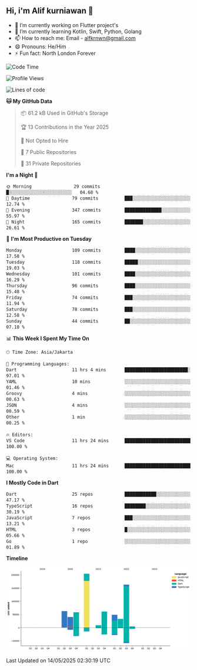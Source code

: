 ## Hi, i'm Alif kurniawan 👋

- 🔭 I’m currently working on Flutter project's
- 🌱 I’m currently learning Kotlin, Swift, Python, Golang
- 📫 How to reach me: Email - alfkrnwn@gmail.com
- 😄 Pronouns: He/Him
- ⚡ Fun fact: North London Forever

<!--START_SECTION:waka-->
![Code Time](http://img.shields.io/badge/Code%20Time-14%20hrs%202%20mins-blue)

![Profile Views](http://img.shields.io/badge/Profile%20Views-107-blue)

![Lines of code](https://img.shields.io/badge/From%20Hello%20World%20I%27ve%20Written-683.1%20thousand%20lines%20of%20code-blue)

**🐱 My GitHub Data** 

> 📦 61.2 kB Used in GitHub's Storage 
 > 
> 🏆 13 Contributions in the Year 2025
 > 
> 🚫 Not Opted to Hire
 > 
> 📜 7 Public Repositories 
 > 
> 🔑 31 Private Repositories 
 > 
**I'm a Night 🦉** 

```text
🌞 Morning                29 commits          █░░░░░░░░░░░░░░░░░░░░░░░░   04.68 % 
🌆 Daytime                79 commits          ███░░░░░░░░░░░░░░░░░░░░░░   12.74 % 
🌃 Evening                347 commits         ██████████████░░░░░░░░░░░   55.97 % 
🌙 Night                  165 commits         ███████░░░░░░░░░░░░░░░░░░   26.61 % 
```
📅 **I'm Most Productive on Tuesday** 

```text
Monday                   109 commits         ████░░░░░░░░░░░░░░░░░░░░░   17.58 % 
Tuesday                  118 commits         █████░░░░░░░░░░░░░░░░░░░░   19.03 % 
Wednesday                101 commits         ████░░░░░░░░░░░░░░░░░░░░░   16.29 % 
Thursday                 96 commits          ████░░░░░░░░░░░░░░░░░░░░░   15.48 % 
Friday                   74 commits          ███░░░░░░░░░░░░░░░░░░░░░░   11.94 % 
Saturday                 78 commits          ███░░░░░░░░░░░░░░░░░░░░░░   12.58 % 
Sunday                   44 commits          ██░░░░░░░░░░░░░░░░░░░░░░░   07.10 % 
```


📊 **This Week I Spent My Time On** 

```text
🕑︎ Time Zone: Asia/Jakarta

💬 Programming Languages: 
Dart                     11 hrs 4 mins       ████████████████████████░   97.01 % 
YAML                     10 mins             ░░░░░░░░░░░░░░░░░░░░░░░░░   01.46 % 
Groovy                   4 mins              ░░░░░░░░░░░░░░░░░░░░░░░░░   00.63 % 
JSON                     4 mins              ░░░░░░░░░░░░░░░░░░░░░░░░░   00.59 % 
Other                    1 min               ░░░░░░░░░░░░░░░░░░░░░░░░░   00.25 % 

🔥 Editors: 
VS Code                  11 hrs 24 mins      █████████████████████████   100.00 % 

💻 Operating System: 
Mac                      11 hrs 24 mins      █████████████████████████   100.00 % 
```

**I Mostly Code in Dart** 

```text
Dart                     25 repos            ████████████░░░░░░░░░░░░░   47.17 % 
TypeScript               16 repos            ████████░░░░░░░░░░░░░░░░░   30.19 % 
JavaScript               7 repos             ███░░░░░░░░░░░░░░░░░░░░░░   13.21 % 
HTML                     3 repos             █░░░░░░░░░░░░░░░░░░░░░░░░   05.66 % 
Go                       1 repo              ░░░░░░░░░░░░░░░░░░░░░░░░░   01.89 % 
```



**Timeline**

![Lines of Code chart](https://raw.githubusercontent.com/awanderer11/awanderer11/main/assets/bar_graph.png)


 Last Updated on 14/05/2025 02:30:19 UTC
<!--END_SECTION:waka-->
